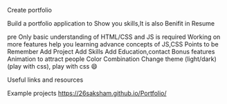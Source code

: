 Create portfolio 

Build a portfolio  application to Show you skills,It is also Benifit in Resume

pre
Only basic understanding of HTML/CSS and JS is required
Working on more features help you learning advance concepts of JS,CSS
Points to be Remember
 Add Project
 Add Skills
 Add Education,contact
Bonus features
 Animation to attract people
 Color Combination
 Change theme (light/dark) (play with css), play with css 😄
 
Useful links and resources

Example projects
https://26saksham.github.io/Portfolio/
